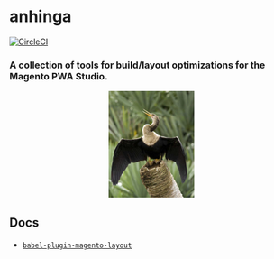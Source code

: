 # anhinga

[![CircleCI](https://circleci.com/gh/magento-research/anhinga.svg?style=svg&circle-token=b2943e2d363311e88b089eb37020f2b8e95ce8f4)](https://circleci.com/gh/magento-research/anhinga)

<p align="center">
    <h3> A collection of tools for build/layout optimizations for the Magento PWA Studio.</h3>
</p>
<p align="center">
    <a href="https://en.wikipedia.org/wiki/Anhinga">
        <img src="anhinga.jpg" alt="Water Turkey" width="30%" />
    </a>
</p>

## Docs
- [`babel-plugin-magento-layout`](docs/babel-plugin-magento-layout.md)
